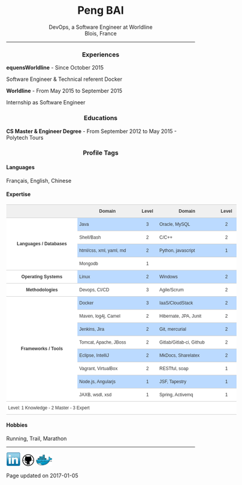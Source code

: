 <center> <h1>Peng BAI</h1> </center>

<center>DevOps, a Software Engineer at Worldline</center>
<center>Blois, France</center>

------

<center> <h3>Experiences</h3> </center>

**equensWorldline**  -  Since  October 2015  

Software Engineer & Technical referent Docker

**Worldline**  -  From  May 2015  to September 2015 

Internship as Software Engineer

<center> <h3>Educations</h3> </center>

**CS Master & Engineer Degree**  -  From  September 2012  to May 2015  - Polytech Tours 

<center> <h3>Profile Tags</h3> </center>

#### Languages
 Français,  English,  Chinese 

#### Expertise
<style type="text/css">
.tg  {border-collapse:collapse;border-spacing:0;border-color:#ccc;}
.tg td{font-family:Arial, sans-serif;font-size:14px;padding:10px 5px;border-style:solid;border-width:0px;overflow:hidden;word-break:normal;border-color:#ccc;color:#333;background-color:#fff;border-top-width:1px;border-bottom-width:1px;}
.tg th{font-family:Arial, sans-serif;font-size:14px;font-weight:normal;padding:10px 5px;border-style:solid;border-width:0px;overflow:hidden;word-break:normal;border-color:#ccc;color:#333;background-color:#f0f0f0;border-top-width:1px;border-bottom-width:1px;}
.tg .tg-60oj{font-size:12px;font-family:"Comic Sans MS", cursive, sans-serif !important;;vertical-align:top}
.tg .tg-wp0l{font-weight:bold;font-size:12px;font-family:"Comic Sans MS", cursive, sans-serif !important;;text-align:center}
.tg .tg-s3kh{font-size:12px;font-family:"Comic Sans MS", cursive, sans-serif !important;;background-color:#bbdaff;text-align:center;vertical-align:top}
.tg .tg-39vz{font-size:12px;font-family:"Comic Sans MS", cursive, sans-serif !important;;text-align:center;vertical-align:top}
.tg .tg-qiou{font-weight:bold;font-size:12px;font-family:"Comic Sans MS", cursive, sans-serif !important;;text-align:center;vertical-align:top}
.tg .tg-tkbx{font-size:12px;font-family:"Comic Sans MS", cursive, sans-serif !important;;background-color:#bbdaff;vertical-align:top}
</style>
<table class="tg" style="undefined;table-layout: fixed; width: 615px">
<colgroup>
<col style="width: 190px">
<col style="width: 160px">
<col style="width: 54px">
<col style="width: 157px">
<col style="width: 54px">
</colgroup>
  <tr>
    <th class="tg-qiou"></th>
    <th class="tg-qiou">Domain</th>
    <th class="tg-qiou">Level</th>
    <th class="tg-qiou">Domain</th>
    <th class="tg-qiou">Level</th>
  </tr>
  <tr>
    <td class="tg-wp0l" rowspan="4">Languages / Databases<br></td>
    <td class="tg-tkbx">Java</td>
    <td class="tg-s3kh">3</td>
    <td class="tg-tkbx">Oracle, MySQL</td>
    <td class="tg-s3kh">2</td>
  </tr>
  <tr>
    <td class="tg-60oj">Shell/Bash</td>
    <td class="tg-39vz">2</td>
    <td class="tg-60oj">C/C++</td>
    <td class="tg-39vz">2</td>
  </tr>
  <tr>
    <td class="tg-tkbx">html/css, xml, yaml, md</td>
    <td class="tg-s3kh">2</td>
    <td class="tg-tkbx">Python, javascript</td>
    <td class="tg-s3kh">1</td>
  </tr>
  <tr>
    <td class="tg-60oj">Mongodb</td>
    <td class="tg-39vz">1</td>
    <td class="tg-60oj"></td>
    <td class="tg-39vz"></td>
  </tr>
  <tr>
    <td class="tg-wp0l">Operating Systems</td>
    <td class="tg-tkbx">Linux</td>
    <td class="tg-s3kh">2</td>
    <td class="tg-tkbx">Windows</td>
    <td class="tg-s3kh">2</td>
  </tr>
  <tr>
    <td class="tg-wp0l">Methodologies</td>
    <td class="tg-60oj">Devops, CI/CD<br></td>
    <td class="tg-39vz">3</td>
    <td class="tg-60oj">Agile/Scrum</td>
    <td class="tg-39vz">2</td>
  </tr>
  <tr>
    <td class="tg-wp0l" rowspan="8">Frameworks / Tools<br></td>
    <td class="tg-tkbx">Docker</td>
    <td class="tg-s3kh">3</td>
    <td class="tg-tkbx">IaaS/CloudStack</td>
    <td class="tg-s3kh">2</td>
  </tr>
  <tr>
    <td class="tg-60oj">Maven, log4j, Camel</td>
    <td class="tg-39vz">2</td>
    <td class="tg-60oj">Hibernate, JPA, Junit</td>
    <td class="tg-39vz">2</td>
  </tr>
  <tr>
    <td class="tg-tkbx">Jenkins, Jira</td>
    <td class="tg-s3kh">2</td>
    <td class="tg-tkbx">Git, mercurial</td>
    <td class="tg-s3kh">2</td>
  </tr>
  <tr>
    <td class="tg-60oj">Tomcat, Apache, JBoss</td>
    <td class="tg-39vz">2</td>
    <td class="tg-60oj">Gitlab/Gitlab-ci, Github</td>
    <td class="tg-39vz">2</td>
  </tr>
  <tr>
    <td class="tg-tkbx">Eclipse, IntelliJ</td>
    <td class="tg-s3kh">2</td>
    <td class="tg-tkbx">MkDocs, Sharelatex</td>
    <td class="tg-s3kh">2</td>
  </tr>
  <tr>
    <td class="tg-60oj">Vagrant, VirtualBox</td>
    <td class="tg-39vz">2</td>
    <td class="tg-60oj">RESTful, soap</td>
    <td class="tg-39vz">1</td>
  </tr>
  <tr>
    <td class="tg-tkbx">Node.js, Angularjs</td>
    <td class="tg-s3kh">1</td>
    <td class="tg-tkbx">JSF, Tapestry<br></td>
    <td class="tg-s3kh">1</td>
  </tr>
  <tr>
    <td class="tg-60oj">JAXB, wsdl, xsd</td>
    <td class="tg-39vz">1</td>
    <td class="tg-60oj">Spring, Activemq</td>
    <td class="tg-39vz">1</td>
  </tr>
  <tr>
    <td class="tg-60oj" colspan="5"> Level: 1 Knowledge - 2 Master - 3 Expert<br></td>
  </tr>
</table>


#### Hobbies
 Running,  Trail,  Marathon 
 
----

[![Linkedin](./img/linkedin.PNG)](https://www.linkedin.com/in/baipeng)
[![Github](./img/github.PNG)](https://github.com/PengBAI)
[![Dockerhub](./img/docker.PNG)](https://hub.docker.com/u/pengbai/)

Page updated on 2017-01-05
